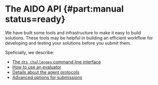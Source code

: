 # The AIDO API  {#part:manual status=ready}

We have built some tools and infrastructure to make it easy to build solutions. These tools may be helpful in building an efficient workflow for developing and testing your solutions before you submit them. 

Speficially, we describe:

- [The `dts challenges` command line interface](#cli)
- [How to use an evaluator](#evaluator)
- [Details about the agent protocols](#agent-protocols)
- [Advanced options for submissions](#submit-advanced)



<minitoc/>
